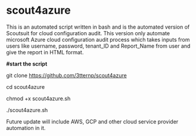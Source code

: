 # scout4azure

This is an automated script written in bash and is the automated version of Scoutsuit for cloud configuration audit. This version only automate microsoft Azure cloud configuration audit process which takes inputs from users like username, password, tenant_ID and Report_Name from user and give the report in HTML format.

**#start the script**

git clone https://github.com/3tternp/scout4azure

cd scout4azure 

chmod +x scout4azure.sh 

./scout4azure.sh 


Future update will include AWS, GCP and other cloud service provider automation in it. 
